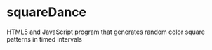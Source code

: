 # squareDance
HTML5 and JavaScript program that generates random color square patterns in timed intervals
